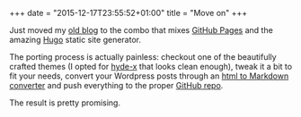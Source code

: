 +++
date = "2015-12-17T23:55:52+01:00"
title = "Move on"
+++

Just moved my [old blog](https://devnone.wordpress.com) to the combo that mixes
[GitHub Pages](https://pages.github.com/) and the amazing
[Hugo](https://gohugo.io/) static site generator.

The porting process is actually painless: checkout one of the beautifully
crafted themes (I opted for [hyde-x](https://github.com/zyro/hyde-x) that looks
clean enough), tweak it a bit to fit your needs, convert your Wordpress posts
through an [html to Markdown
converter](https://domchristie.github.io/to-markdown/) and push everything to
the proper [GitHub repo](https://github.com/nazavode/nazavode.github.io).

The result is pretty promising.
